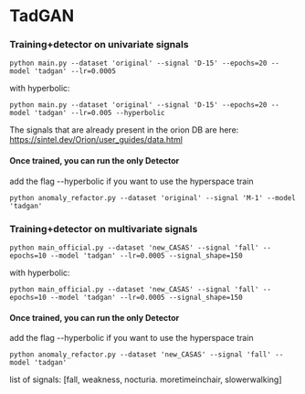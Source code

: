 # TadGAN
 
### **Training+detector** on univariate signals 

```
python main.py --dataset 'original' --signal 'D-15' --epochs=20 --model 'tadgan' --lr=0.0005
```
with hyperbolic:
```
python main.py --dataset 'original' --signal 'D-15' --epochs=20 --model 'tadgan' --lr=0.005 --hyperbolic
```

The signals that are already present in the orion DB are here: https://sintel.dev/Orion/user_guides/data.html

#### Once trained, you can run the only **Detector**
add the flag --hyperbolic if you want to use the hyperspace train
```
python anomaly_refactor.py --dataset 'original' --signal 'M-1' --model 'tadgan'
```

### **Training+detector** on multivariate signals 

```
python main_official.py --dataset 'new_CASAS' --signal 'fall' --epochs=10 --model 'tadgan' --lr=0.0005 --signal_shape=150
```
with hyperbolic:
```
python main_official.py --dataset 'new_CASAS' --signal 'fall' --epochs=10 --model 'tadgan' --lr=0.0005 --signal_shape=150
```

#### Once trained, you can run the only **Detector**
add the flag --hyperbolic if you want to use the hyperspace train
```
python anomaly_refactor.py --dataset 'new_CASAS' --signal 'fall' --model 'tadgan'
```
list of signals: [fall, weakness, nocturia. moretimeinchair, slowerwalking]
